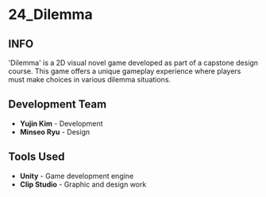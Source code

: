 # 24_Dilemma

## INFO
'Dilemma' is a 2D visual novel game developed as part of a capstone design course. 
This game offers a unique gameplay experience where players must make choices in various dilemma situations.


## Development Team
- **Yujin Kim** - Development
- **Minseo Ryu** - Design

## Tools Used
- **Unity** - Game development engine
- **Clip Studio** - Graphic and design work
